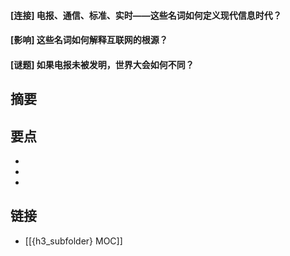 #### [连接] 电报、通信、标准、实时——这些名词如何定义现代信息时代？


#### [影响] 这些名词如何解释互联网的根源？


#### [谜题] 如果电报未被发明，世界大会如何不同？


## 摘要


## 要点

- 
- 
- 

## 链接

- [[{h3_subfolder} MOC]]
